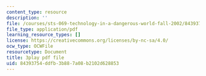 ```yaml
---
content_type: resource
description: ''
file: /courses/sts-069-technology-in-a-dangerous-world-fall-2002/84393754ddfb3b887a08b2102d628853_5jrZ_AxAb5s.pdf
file_type: application/pdf
learning_resource_types: []
license: https://creativecommons.org/licenses/by-nc-sa/4.0/
ocw_type: OCWFile
resourcetype: Document
title: 3play pdf file
uid: 84393754-ddfb-3b88-7a08-b2102d628853
---
```

